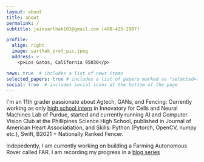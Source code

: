 ```yaml
---
layout: about
title: about
permalink: /
subtitle: jainsarthak101@gmail.com (408-425-2907)

profile:
  align: right
  image: sarthak_prof_pic.jpeg
  address: >
    <p>Los Gatos, California 95030</p>

news: true  # includes a list of news items
selected_papers: true # includes a list of papers marked as "selected={true}"
social: true  # includes social icons at the bottom of the page
---
```


I'm an 11th grader passionate about Agtech, GANs, and Fencing: Currently working as only [high school intern](https://schaterji.io/team/sarthak-jain.html) in Innovatory for Cells and Neural Machines Lab of Purdue, started and currently running AI and Computer Vision Club at the Phillipines Science High School, published in Journal of American Heart Associatiation, and  Skills: Python (Pytorch, OpenCV, numpy etc.), Swift, B2021 + Nationally Ranked Fencer.

Indepedently, I am currently working on building a Farming Autonomous Rover called FAR. I am recording my progress in a [blog series](https://sarthakj.substack.com/)

